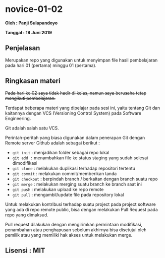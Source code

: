 # novice-01-02

**Oleh : Panji Sulapandoyo**

**Tanggal : 19 Juni 2019**

## Penjelasan 
Merupakan repo yang digunakan untuk menyimpan file hasil pembelajaran pada hari 01 (pertama) minggu 01 (pertama).

## Ringkasan materi
~~Pada hari ke 02 saya tidak hadir di kelas, namun saya berusaha tetap mengikuti pembelajaran.~~ 

Terdapat beberapa materi yang dipelajar pada sesi ini, yaitu tentang Git dan kaitannya dengan VCS (Versioning Control System) pada Software Engineering.

Git adalah salah satu VCS. 

Perintah-peritah yang biasa digunakan dalam penerapan Git dengan Remote server Github adalah sebagai berikut : 

- `git init` : menjadikan folder sebagai repo lokal
- `git add :` menambahkan file ke status staging yang sudah selesai dimodifikasi
- `git clone` : melakukan duplikasi terhadap repositori tertentu
- `git commit` : melakukan commit/memberikan tanda 
- `git checkout` : berpindah branch / berkaitan dengan branch suatu repo
- `git merge` : melakukan merging suatu branch ke branch saat ini
- `git push` : melakukan upload ke repo remote
- `git pull` : mengambil/update file pada repository lokal

Untuk melakukan kontribusi terhadap suatu project pada project software yang ada di repo remote public, bisa dengan melakukan Pull Request pada repo yang dimaksud. 

Pull request dilakukan dengan mengirimkan permintaan modifikasi, penambahan atau penghapusan sebelum akhirnya bisa disetujui oleh pemilik atau yang memiliki hak akses untuk melakukan merge.


## Lisensi : MIT




